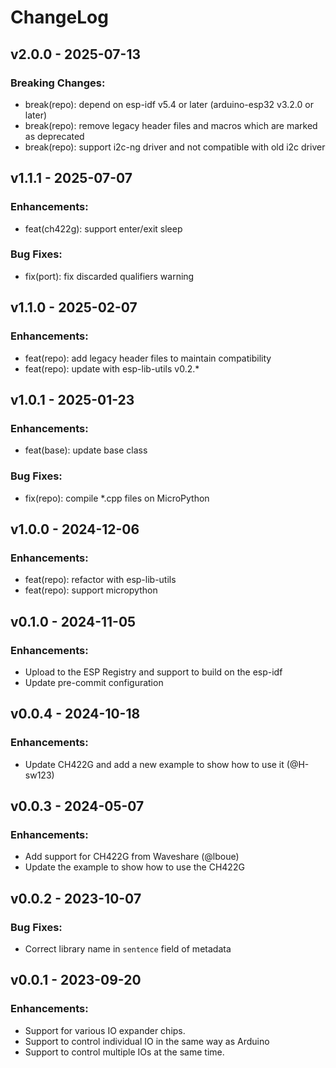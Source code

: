 # ChangeLog

## v2.0.0 - 2025-07-13

### Breaking Changes:

* break(repo): depend on esp-idf v5.4 or later (arduino-esp32 v3.2.0 or later)
* break(repo): remove legacy header files and macros which are marked as deprecated
* break(repo): support i2c-ng driver and not compatible with old i2c driver

## v1.1.1 - 2025-07-07

### Enhancements:

* feat(ch422g): support enter/exit sleep

### Bug Fixes:

* fix(port): fix discarded qualifiers warning

## v1.1.0 - 2025-02-07

### Enhancements:

* feat(repo): add legacy header files to maintain compatibility
* feat(repo): update with esp-lib-utils v0.2.*

## v1.0.1 - 2025-01-23

### Enhancements:

* feat(base): update base class

### Bug Fixes:

* fix(repo): compile *.cpp files on MicroPython

## v1.0.0 - 2024-12-06

### Enhancements:

* feat(repo): refactor with esp-lib-utils
* feat(repo): support micropython

## v0.1.0 - 2024-11-05

### Enhancements:

* Upload to the ESP Registry and support to build on the esp-idf
* Update pre-commit configuration

## v0.0.4 - 2024-10-18

### Enhancements:

* Update CH422G and add a new example to show how to use it (@H-sw123)

## v0.0.3 - 2024-05-07

### Enhancements:

* Add support for CH422G from Waveshare (@lboue)
* Update the example to show how to use the CH422G

## v0.0.2 - 2023-10-07

### Bug Fixes:

* Correct library name in `sentence` field of metadata

## v0.0.1 - 2023-09-20

### Enhancements:

* Support for various IO expander chips.
* Support to control individual IO in the same way as Arduino
* Support to control multiple IOs at the same time.
